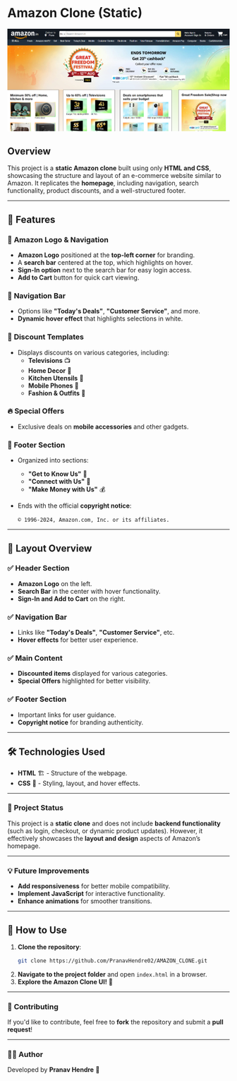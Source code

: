 # Amazon Clone (Static)
![image alt](https://github.com/PranavHendre02/AMAZON_CLONE-STATIC/blob/64d30ff6d5acc4f2a2898768788fe5ac51b483fe/Amazon_frontpage.png)

## Overview

This project is a **static Amazon clone** built using only **HTML and CSS**, showcasing the structure and layout of an e-commerce website similar to Amazon. It replicates the **homepage**, including navigation, search functionality, product discounts, and a well-structured footer.

---

## 🚀 Features

### 🛒 **Amazon Logo & Navigation**

- **Amazon Logo** positioned at the **top-left corner** for branding.
- A **search bar** centered at the top, which highlights on hover.
- **Sign-In option** next to the search bar for easy login access.
- **Add to Cart** button for quick cart viewing.

### 📌 **Navigation Bar**

- Options like **"Today's Deals"**, **"Customer Service"**, and more.
- **Dynamic hover effect** that highlights selections in white.

### 🎁 **Discount Templates**

- Displays discounts on various categories, including:
  - **Televisions** 📺
  - **Home Decor** 🏡
  - **Kitchen Utensils** 🍳
  - **Mobile Phones** 📱
  - **Fashion & Outfits** 👕

### 🔥 **Special Offers**

- Exclusive deals on **mobile accessories** and other gadgets.

### 📌 **Footer Section**

- Organized into sections:
  - **"Get to Know Us"** 🏢
  - **"Connect with Us"** 🔗
  - **"Make Money with Us"** 💰
- Ends with the official **copyright notice**:

  `© 1996-2024, Amazon.com, Inc. or its affiliates.`

---

## 🎨 Layout Overview

### ✅ **Header Section**

- **Amazon Logo** on the left.
- **Search Bar** in the center with hover functionality.
- **Sign-In and Add to Cart** on the right.

### ✅ **Navigation Bar**

- Links like **"Today's Deals"**, **"Customer Service"**, etc.
- **Hover effects** for better user experience.

### ✅ **Main Content**

- **Discounted items** displayed for various categories.
- **Special Offers** highlighted for better visibility.

### ✅ **Footer Section**

- Important links for user guidance.
- **Copyright notice** for branding authenticity.

---

## 🛠️ Technologies Used

- **HTML** 🏗️ - Structure of the webpage.
- **CSS** 🎨 - Styling, layout, and hover effects.

---

### 📌 **Project Status**

This project is a **static clone** and does not include **backend functionality** (such as login, checkout, or dynamic product updates). However, it effectively showcases the **layout and design** aspects of Amazon’s homepage.

---

### 💡 **Future Improvements**

- **Add responsiveness** for better mobile compatibility.
- **Implement JavaScript** for interactive functionality.
- **Enhance animations** for smoother transitions.

---

## 📌 **How to Use**

1. **Clone the repository**:
   ```sh
   git clone https://github.com/PranavHendre02/AMAZON_CLONE.git
   ```
2. **Navigate to the project folder** and open `index.html` in a browser.
3. **Explore the Amazon Clone UI!** 🎉

---

### 🤝 **Contributing**

If you'd like to contribute, feel free to **fork** the repository and submit a **pull request**!

---

### 👨‍💻 **Author**

Developed by **Pranav Hendre** 🚀

